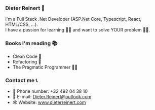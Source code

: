 ### Dieter Reinert 👋

I'm a Full Stack .Net Developer (ASP.Net Core, Typescript, React, HTML/CSS, ...).  
I have a passion for learning 👨‍🎓 and want to solve YOUR problem 👨‍💻.

### Books I'm reading 📚
+ Clean Code 🧹
+ Refactoring 🤖
+ The Pragmatic Programmer 👷‍♂️

### Contact me 📞
+ 📱 Phone number: +32 492 04 38 10
+ 📧 E-mail: Dieter.Reinert@outlook.com
+ 🕸 Website: www.dieterreinert.com
